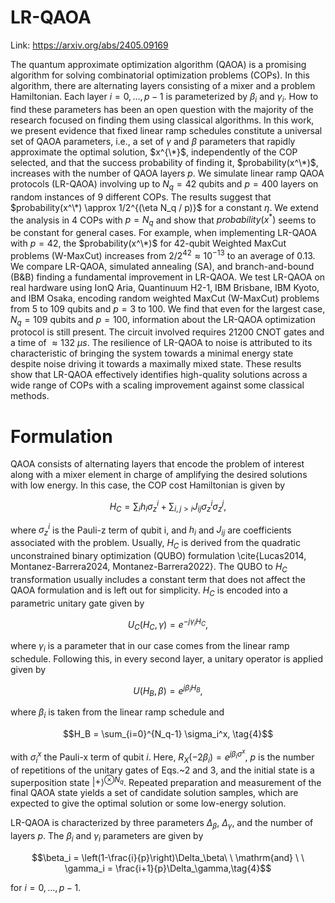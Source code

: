 # LR-QAOA

Link: https://arxiv.org/abs/2405.09169


The quantum approximate optimization algorithm (QAOA) is a promising algorithm for solving combinatorial optimization problems (COPs). In this algorithm, there are alternating layers consisting of a mixer and a problem Hamiltonian. Each layer $i=0,\ldots,p-1$ is parameterized by $\beta_i$ and $\gamma_i$. How to find these parameters has been an open question with the majority of the research focused on finding them using classical algorithms. In this work, we present evidence that fixed linear ramp schedules constitute a universal set of QAOA parameters, i.e., a set of $\gamma$ and $\beta$ parameters that rapidly approximate the optimal solution, $x^{\*}$, independently of the COP selected, and that the success probability of finding it, $probability(x^\*)$, increases with the number of QAOA layers $p$. We simulate linear ramp QAOA protocols (LR-QAOA) involving up to $N_q=42$ qubits and $p = 400$ layers on random instances of 9 different COPs. The results suggest that $probability(x^\*) \approx 1/2^{(\eta N_q / p)}$ for a constant $\eta$. We extend the analysis in 4 COPs with $p=N_q$ and show that $probability(x^*)$ seems to be constant for general cases.  For example, when implementing LR-QAOA with $p=42$, the $probability(x^\*)$ for 42-qubit Weighted MaxCut problems (W-MaxCut) increases from $2/2^{42}\approx 10^{-13}$ to an average of 0.13. We compare LR-QAOA, simulated annealing (SA), and branch-and-bound (B\&B) finding a fundamental improvement in LR-QAOA. We test LR-QAOA on real hardware using IonQ Aria, Quantinuum H2-1, IBM Brisbane, IBM Kyoto, and IBM Osaka, encoding random weighted MaxCut (W-MaxCut) problems from 5 to 109 qubits and $p=3$ to $100$. We find that even for the largest case, $N_q=109$ qubits and $p=100$, information about the LR-QAOA optimization protocol is still present. The circuit involved requires 21200 CNOT gates and a time of $\approx 132 \ \mu s$. The resilience of LR-QAOA to noise is attributed to its characteristic of bringing the system towards a minimal energy state despite noise driving it towards a maximally mixed state. These results show that LR-QAOA effectively identifies high-quality solutions across a wide range of COPs with a scaling improvement against some classical methods.

# Formulation
QAOA consists of alternating layers that encode the problem of interest along with a mixer element in charge of amplifying the desired solutions with low energy. In this case, the COP cost Hamiltonian is given by

$$H_C = \sum_i h_i \sigma_z^i + \sum_{i, j > i} J_{ij} \sigma_z^i \sigma_z^j,\tag{1}$$

where $\sigma_z^i$ is the Pauli-z term of qubit i, and $h_i$ and $J_{ij}$ are coefficients associated with the problem. Usually, $H_C$ is derived from the quadratic unconstrained binary optimization (QUBO) formulation \cite{Lucas2014, Montanez-Barrera2024, Montanez-Barrera2022}. The QUBO to $H_C$ transformation usually includes a constant term that does not affect the QAOA formulation and is left out for simplicity. $H_C$ is encoded into a parametric unitary gate given by

$$U_C(H_C, \gamma)=e^{-j \gamma_i H_C},\tag{2}$$

 where $\gamma_i$ is a parameter that in our case comes from the linear ramp schedule. Following this, in every second layer, a unitary operator is applied given by 

$$U(H_B, \beta)=e^{j \beta_i H_B},\tag{3}$$

where $\beta_i$ is taken from the linear ramp schedule and 

$$H_B = \sum_{i=0}^{N_q-1} \sigma_i^x, \tag{4}$$

with $\sigma_i^x$ the Pauli-x term of qubit $i$. Here, $R_X(-2\beta_i) = e^{j\beta_i \sigma^x}$, $p$ is the number of repetitions of the unitary gates of Eqs.~2 and 3, and the initial state is a superposition state $| + \rangle^{\otimes N_q}$. Repeated preparation and measurement of the final QAOA state yields a set of candidate solution samples, which are expected to give the optimal solution or some low-energy solution.

LR-QAOA is characterized by three parameters $\Delta_\beta$, $\Delta_\gamma$, and the number of layers $p$. The $\beta_i$ and $\gamma_i$ parameters are given by 

$$\beta_i = \left(1-\frac{i}{p}\right)\Delta_\beta\ \ \mathrm{and} \ \ \gamma_i = \frac{i+1}{p}\Delta_\gamma,\tag{4}$$

for $i=0, ..., p-1$. 
